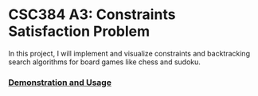 # CSC384 A3: Constraints Satisfaction Problem
In this project, I will implement and visualize constraints and backtracking search algorithms for board games like chess and sudoku.

### [Demonstration and Usage](https://github.com/rlllam/CSC384-A3/blob/master/A3-instructions.pdf)

